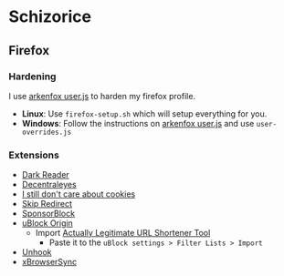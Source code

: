# Schizorice

## Firefox

### Hardening

I use [arkenfox user.js](https://github.com/arkenfox/user.js) to harden my firefox profile.

- **Linux**: Use `firefox-setup.sh` which will setup everything for you.
- **Windows**: Follow the instructions on [arkenfox user.js](https://github.com/arkenfox/user.js) and use `user-overrides.js`

### Extensions

- [Dark Reader](https://addons.mozilla.org/en-US/firefox/addon/darkreader/)
- [Decentraleyes](https://addons.mozilla.org/en-US/firefox/addon/decentraleyes/)
- [I still don't care about cookies](https://addons.mozilla.org/en-US/firefox/addon/istilldontcareaboutcookies/)
- [Skip Redirect](https://addons.mozilla.org/en-US/firefox/addon/skip-redirect/)
- [SponsorBlock](https://addons.mozilla.org/en-US/firefox/addon/sponsorblock/)
- [uBlock Origin](https://addons.mozilla.org/en-US/firefox/addon/ublock-origin/)
  - Import [Actually Legitimate URL Shortener Tool](https://raw.githubusercontent.com/DandelionSprout/adfilt/master/LegitimateURLShortener.txt)
    - Paste it to the `uBlock settings > Filter Lists > Import`
- [Unhook](https://addons.mozilla.org/en-US/firefox/addon/youtube-recommended-videos/)
- [xBrowserSync](https://addons.mozilla.org/en-US/firefox/addon/xbs/)

